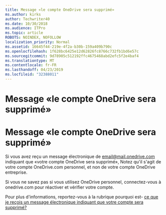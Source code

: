 ```yaml
---
title: Message «le compte OneDrive sera supprimé»
ms.author: kirks
author: Techwriter40
ms.date: 10/30/2018
ms.audience: ITPro
ms.topic: article
ROBOTS: NOINDEX, NOFOLLOW
localization_priority: Normal
ms.assetid: 16645f44-219e-4f2a-b30b-159a409b790c
ms.openlocfilehash: 1f628bc6425e12d62826fc8766c732fb1bd6e57c
ms.sourcegitcommit: 9d78905c512192ffc4675468abd2efc5f2e4baf4
ms.translationtype: MT
ms.contentlocale: fr-FR
ms.lasthandoff: 04/23/2019
ms.locfileid: "32388011"
---
```

# <a name="onedrive-account-will-be-deleted-message"></a>Message «le compte OneDrive sera supprimé»

# <a name="onedrive-account-will-be-deleted-message"></a>Message «le compte OneDrive sera supprimé»

Si vous avez reçu un message électronique de email@mail.onedrive.com indiquant que «votre compte OneDrive sera supprimé», Notez qu'il s'agit de votre compte OneDrive.com personnel, et non de votre compte OneDrive entreprise. 
  
Si vous ne savez pas si vous utilisez OneDrive personnel, connectez-vous à onedrive.com pour réactiver et vérifier votre compte.
  
Pour plus d'informations, reportez-vous à la rubrique pourquoi est- [ce que je reçois un message électronique indiquant que votre compte sera supprimé?](https://go.microsoft.com/fwlink/?linkid=2036151&amp;clcid=0x409)
  

